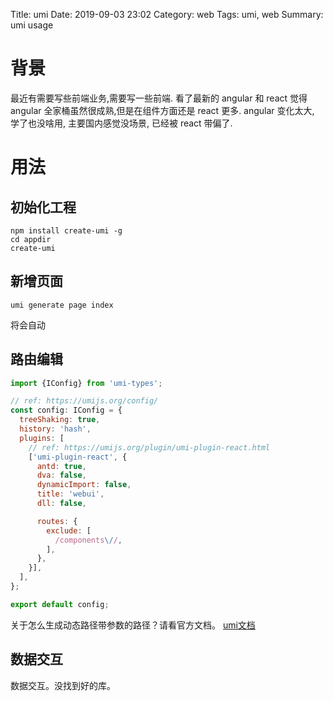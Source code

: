 Title: umi
Date: 2019-09-03 23:02
Category: web
Tags: umi, web
Summary: umi usage

# 背景

最近有需要写些前端业务,需要写一些前端.
看了最新的 angular 和 react 觉得 angular 全家桶虽然很成熟,但是在组件方面还是 react 更多.
angular 变化太大, 学了也没啥用, 主要国内感觉没场景, 已经被 react 带偏了.


# 用法

## 初始化工程
```
npm install create-umi -g
cd appdir
create-umi
```

## 新增页面
```
umi generate page index
```

将会自动

## 路由编辑



```javascript
import {IConfig} from 'umi-types';

// ref: https://umijs.org/config/
const config: IConfig = {
  treeShaking: true,
  history: 'hash',
  plugins: [
    // ref: https://umijs.org/plugin/umi-plugin-react.html
    ['umi-plugin-react', {
      antd: true,
      dva: false,
      dynamicImport: false,
      title: 'webui',
      dll: false,

      routes: {
        exclude: [
          /components\//,
        ],
      },
    }],
  ],
};

export default config;

```
关于怎么生成动态路径带参数的路径？请看官方文档。
[umi文档](https://umijs.org/zh/guide/router.html#%E5%90%AF%E7%94%A8-hash-%E8%B7%AF%E7%94%B1)

## 数据交互

数据交互。没找到好的库。




